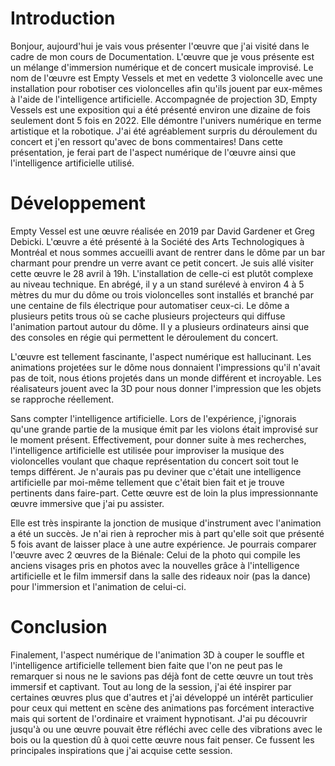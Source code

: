 # Introduction
Bonjour, aujourd'hui je vais vous présenter l'œuvre que j'ai visité dans le cadre de mon cours de Documentation. L'œuvre que je vous présente est un mélange d'immersion numérique et de concert musicale improvisé. Le nom de l'œuvre est Empty Vessels et met en vedette 3 violoncelle avec une installation pour robotiser ces violoncelles afin qu'ils jouent par eux-mêmes à l'aide de l'intelligence artificielle. Accompagnée de projection 3D, Empty Vessels est une exposition qui a été présenté environ une dizaine de fois seulement dont 5 fois en 2022. Elle démontre l'univers numérique en terme artistique et la robotique. J'ai été agréablement surpris du déroulement du concert et j'en ressort qu'avec de bons commentaires! Dans cette présentation, je ferai part de l'aspect numérique de l'œuvre ainsi que l'intelligence artificielle utilisé.

# Développement
Empty Vessel est une œuvre réalisée en 2019 par David Gardener et Greg Debicki. L'œuvre a été présenté à la Société des Arts Technologiques à Montréal et nous sommes accueilli avant de rentrer dans le dôme par un bar charmant pour prendre un verre avant ce petit concert. Je suis allé visiter cette œuvre le 28 avril à 19h. L'installation de celle-ci est plutôt complexe au niveau technique. En abrégé, il y a un stand surélevé à environ 4 à 5 mètres du mur du dôme ou trois violoncelles sont installés et branché par une centaine de fils électrique pour automatiser ceux-ci. Le dôme a plusieurs petits trous où se cache plusieurs projecteurs qui diffuse l'animation partout autour du dôme. Il y a plusieurs ordinateurs ainsi que des consoles en régie qui permettent le déroulement du concert.

L'œuvre est tellement fascinante, l'aspect numérique est hallucinant. Les animations projetées sur le dôme nous donnaient l'impressions qu'il n'avait pas de toit, nous étions projetés dans un monde différent et incroyable. Les réalisateurs jouent avec la 3D pour nous donner l'impression que les objets se rapproche réellement.

Sans compter l'intelligence artificielle. Lors de l'expérience, j'ignorais qu'une grande partie de la musique émit par les violons était improvisé sur le moment présent. Effectivement, pour donner suite à mes recherches, l'intelligence artificielle est utilisée pour improviser la musique des violoncelles voulant que chaque représentation du concert soit tout le temps différent. Je n'aurais pas pu deviner que c'était une intelligence artificielle par moi-même tellement que c'était bien fait et je trouve pertinents dans faire-part. Cette œuvre est de loin la plus impressionnante œuvre immersive que j'ai pu assister.

Elle est très inspirante la jonction de musique d'instrument avec l'animation a été un succès. Je n'ai rien à reprocher mis à part qu'elle soit que présenté 5 fois avant de laisser place à une autre expérience. Je pourrais comparer l'œuvre avec 2 œuvres de la Biénale: Celui de la photo qui compile les anciens visages pris en photos avec la nouvelles grâce à l'intelligence artificielle et le film immersif dans la salle des rideaux noir (pas la dance) pour l'immersion et l'animation de celui-ci.

# Conclusion
Finalement, l'aspect numérique de l'animation 3D à couper le souffle et l'intelligence artificielle tellement bien faite que l'on ne peut pas le remarquer si nous ne le savions pas déjà font de cette œuvre un tout très immersif et captivant. Tout au long de la session, j'ai été inspirer par certaines œuvres plus que d'autres et j'ai développé un intérêt particulier pour ceux qui mettent en scène des animations pas forcément interactive mais qui sortent de l'ordinaire et vraiment hypnotisant. J'ai pu découvrir jusqu'à ou une œuvre pouvait être réfléchi avec celle des vibrations avec le bois ou la question dû à quoi cette œuvre nous fait penser. Ce fussent les principales inspirations que j'ai acquise cette session.
